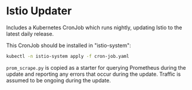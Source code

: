 # Istio Updater

Includes a Kubernetes CronJob which runs nightly, updating Istio to the latest
daily release.

This CronJob should be installed in "istio-system":

```bash
kubectl -n istio-system apply -f cron-job.yaml
```

`prom_scrape.py` is copied as a starter for querying Prometheus during the
update and reporting any errors that occur during the update. Traffic is assumed
to be ongoing during the update.


